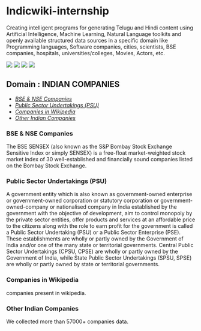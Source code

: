 # Indicwiki-internship
Creating intelligent programs for generating Telugu and Hindi content using Artificial Intelligence, Machine Learning, Natural Language toolkits and openly available structured data sources in a specific domain like Programming languages, Software companies, cities, scientists, BSE companies, hospitals, universities/colleges, Movies, Actors, etc.


![](https://img.shields.io/badge/python-%20v3.7.3-blue)
![](https://img.shields.io/badge/selenium-v4.1.5%20web%20scraping-lightgrey)
![](https://img.shields.io/badge/deep--translator-v1.8.3%20en%20--%3E%20te-blue)
![](https://img.shields.io/badge/Jinja-templating-red)

## Domain : INDIAN COMPANIES
* [*BSE & NSE Companies*](#bsense)
* [*Public Sector Undertakings (PSU)*](#psu)
* [*Companies in Wikipedia*](#wiki)
* [*Other Indian Companies*](#60k)

<div id='bsense'></div>

### BSE & NSE Companies
The BSE SENSEX (also known as the S&P Bombay Stock Exchange Sensitive Index or simply SENSEX) is a free-float market-weighted stock market index of 30 well-established and financially sound companies listed on the Bombay Stock Exchange.

<div id='psu'></div>

### Public Sector Undertakings (PSU)
A government entity which is also known as government-owned enterprise or government-owned corporation or statutory corporation or government-owned-company or nationalised company in India established by the government with the objective of development, aim to control monopoly by the private sector entities, offer products and services at an affordable price to the citizens along with the role to earn profit for the government is called a Public Sector Undertaking (PSU) or a Public Sector Enterprise (PSE). These establishments are wholly or partly owned by the Government of India and/or one of the many state or territorial governments. Central Public Sector Undertakings (CPSU, CPSE) are wholly or partly owned by the Government of India, while State Public Sector Undertakings (SPSU, SPSE) are wholly or partly owned by state or territorial governments.

<div id='wiki'></div>

### Companies in Wikipedia
companies present in wikipedia.

<div id='60k'></div>

### Other Indian Companies
We collected more than 57000+ companies data. 

